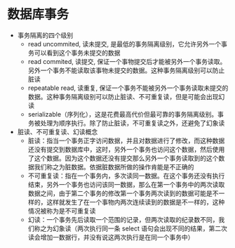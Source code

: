 # 数据库事务
 - 事务隔离的四个级别  
   - read uncommited, 读未提交, 是最低的事务隔离级别，它允许另外一个事务可以看到这个事务未提交的数据
   - read commited, 读提交, 保证一个事物提交后才能被另外一个事务读取。另外一个事务不能读取该事物未提交的数据。这种事务隔离级别可以防止脏读
   - repeatable read, 读重复, 保证一个事务不能被另外一个事务读取未提交的数据。这种事务隔离级别可以防止脏读、不可重复读，但是可能会出现幻读
   - serializable（序列化），这是花费最高代价但最可靠的事务隔离级别。事务被处理为顺序执行。除了防止脏读，不可重复读之外，还避免了幻象读
 - 脏读、不可重复读、幻读概念
   - 脏读：指当一个事务正字访问数据，并且对数据进行了修改，而这种数据还没有提交到数据库中，这时，另外一个事务也访问这个数据，然后使用了这个数据。因为这个数据还没有提交那么另外一个事务读取到的这个数据我们称之为脏数据。依据脏数据所做的操作肯能是不正确的  
   - 不可重复读：指在一个事务内，多次读同一数据。在这个事务还没有执行结束，另外一个事务也访问该同一数据，那么在第一个事务中的两次读取数据之间，由于第二个事务的修改第一个事务两次读到的数据可能是不一样的，这样就发生了在一个事物内两次连续读到的数据是不一样的，这种情况被称为是不可重复读  
   - 幻读：一个事务先后读取一个范围的记录，但两次读取的纪录数不同，我们称之为幻象读（两次执行同一条 select 语句会出现不同的结果，第二次读会增加一数据行，并没有说这两次执行是在同一个事务中） 